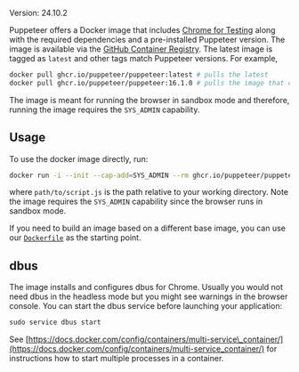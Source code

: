 Version: 24.10.2

Puppeteer offers a Docker image that includes [Chrome for Testing](https://developer.chrome.com/blog/chrome-for-testing/) along with the required dependencies and a pre-installed Puppeteer version. The image is available via the [GitHub Container Registry](https://github.com/puppeteer/puppeteer/pkgs/container/puppeteer). The latest image is tagged as `latest` and other tags match Puppeteer versions. For example,

```bash
docker pull ghcr.io/puppeteer/puppeteer:latest # pulls the latest
docker pull ghcr.io/puppeteer/puppeteer:16.1.0 # pulls the image that contains Puppeteer v16.1.0
```

The image is meant for running the browser in sandbox mode and therefore, running the image requires the `SYS_ADMIN` capability.

## Usage

To use the docker image directly, run:

```bash
docker run -i --init --cap-add=SYS_ADMIN --rm ghcr.io/puppeteer/puppeteer:latest node -e "$(cat path/to/script.js)"
```

where `path/to/script.js` is the path relative to your working directory. Note the image requires the `SYS_ADMIN` capability since the browser runs in sandbox mode.

If you need to build an image based on a different base image, you can use our [`Dockerfile`](https://github.com/puppeteer/puppeteer/blob/main/docker/Dockerfile) as the starting point.

## dbus

The image installs and configures dbus for Chrome. Usually you would not need dbus in the headless mode but you might see warnings in the browser console. You can start the dbus service before launching your application:

```markdown
sudo service dbus start
```

See [https://docs.docker.com/config/containers/multi-service\_container/](https://docs.docker.com/config/containers/multi-service_container/) for instructions how to start multiple processes in a container.